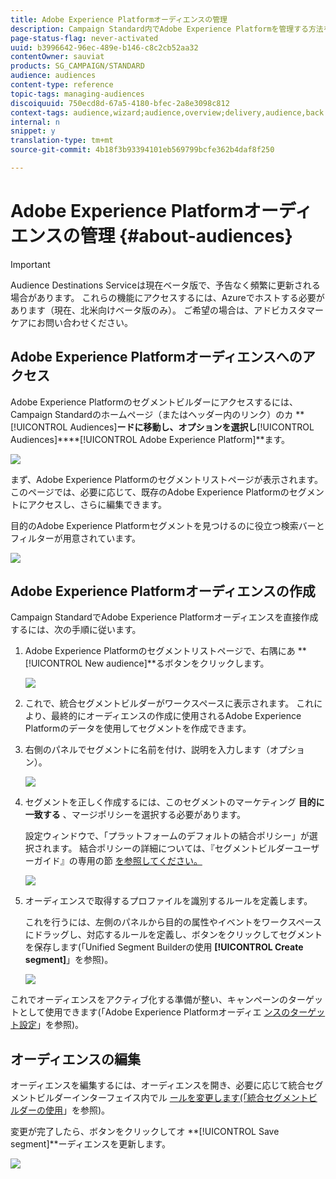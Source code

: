 ```yaml
---
title: Adobe Experience Platformオーディエンスの管理
description: Campaign Standard内でAdobe Experience Platformを管理する方法を説明します。
page-status-flag: never-activated
uuid: b3996642-96ec-489e-b146-c8c2cb52aa32
contentOwner: sauviat
products: SG_CAMPAIGN/STANDARD
audience: audiences
content-type: reference
topic-tags: managing-audiences
discoiquuid: 750ecd8d-67a5-4180-bfec-2a8e3098c812
context-tags: audience,wizard;audience,overview;delivery,audience,back
internal: n
snippet: y
translation-type: tm+mt
source-git-commit: 4b18f3b93394101eb569799bcfe362b4daf8f250

---
```



# Adobe Experience Platformオーディエンスの管理 {#about-audiences}

>[!IMPORTANT]
>
>Audience Destinations Serviceは現在ベータ版で、予告なく頻繁に更新される場合があります。 これらの機能にアクセスするには、Azureでホストする必要があります（現在、北米向けベータ版のみ）。 ご希望の場合は、アドビカスタマーケアにお問い合わせください。

## Adobe Experience Platformオーディエンスへのアクセス

Adobe Experience Platformのセグメントビルダーにアクセスするには、Campaign Standardのホームページ（またはヘッダー内のリンク）のカ **[!UICONTROL Audiences]**ードに移動し、オプションを選択し**[!UICONTROL Audiences]****[!UICONTROL Adobe Experience Platform]**ます。

![](assets/aep_audiences_access.png)

まず、Adobe Experience Platformのセグメントリストページが表示されます。このページでは、必要に応じて、既存のAdobe Experience Platformのセグメントにアクセスし、さらに編集できます。

目的のAdobe Experience Platformセグメントを見つけるのに役立つ検索バーとフィルターが用意されています。

![](assets/aep_audiences_list.png)

## Adobe Experience Platformオーディエンスの作成

Campaign StandardでAdobe Experience Platformオーディエンスを直接作成するには、次の手順に従います。

1. Adobe Experience Platformのセグメントリストページで、右隅にあ **[!UICONTROL New audience]**るボタンをクリックします。

   ![](assets/aep_audiences_creation_create.png)

1. これで、統合セグメントビルダーがワークスペースに表示されます。 これにより、最終的にオーディエンスの作成に使用されるAdobe Experience Platformのデータを使用してセグメントを作成できます。

1. 右側のパネルでセグメントに名前を付け、説明を入力します（オプション）。

   ![](assets/aep_audiences_creation_edit_name.png)

1. セグメントを正しく作成するには、このセグメントのマーケティング **目的に一致する** 、マージポリシーを選択する必要があります。

   設定ウィンドウで、「プラットフォームのデフォルトの結合ポリシー」が選択されます。 結合ポリシーの詳細については、『セグメントビルダーユーザーガイド』の専用の節 [を参照してください。](https://www.adobe.io/apis/experienceplatform/home/profile-identity-segmentation/profile-identity-segmentation-services.html#!api-specification/markdown/narrative/technical_overview/segmentation/segment-builder-guide.md)

   ![](assets/aep_audiences_mergepolicy.png)

1. オーディエンスで取得するプロファイルを識別するルールを定義します。

   これを行うには、左側のパネルから目的の属性やイベントをワークスペースにドラッグし、対応するルールを定義し、ボタンをクリックしてセグメントを保存します(「Unified Segment Builderの使用 **[!UICONTROL Create segment]**[](../../audiences/using/aep-using-segment-builder.md)」を参照)。

   ![](assets/aep_audiences_creation_query.png)

これでオーディエンスをアクティブ化する準備が整い、キャンペーンのターゲットとして使用できます(「Adobe Experience Platformオーディエ [ンスのターゲット設定](../../automating/using/aep-targeting-audiences.md)」を参照)。

## オーディエンスの編集

オーディエンスを編集するには、オーディエンスを開き、必要に応じて統合セグメントビルダーインターフェイス内でル [ールを変更します(「統合セグメントビルダーの使用](../../audiences/using/aep-using-segment-builder.md)」を参照)。

変更が完了したら、ボタンをクリックしてオ **[!UICONTROL Save segment]**ーディエンスを更新します。

![](assets/aep_audiences_editing.png)
